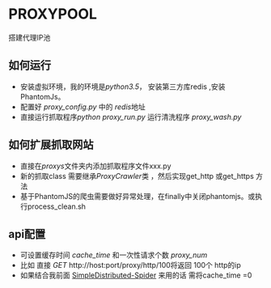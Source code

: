# PROXYPOOL
搭建代理IP池

## 如何运行
- 安装虚拟环境，我的环境是*python3.5*， 安装第三方库redis ,安装PhantomJs。
- 配置好 *proxy_config.py* 中的 *redis*地址 
- 直接运行抓取程序*python  proxy_run.py* 运行清洗程序 *proxy_wash.py*

## 如何扩展抓取网站
- 直接在*proxys*文件夹内添加抓取程序文件xxx.py
- 新的抓取class 需要继承*ProxyCrawler*类 ，然后实现get_http 或get_https 方法 
- 基于PhantomJS的爬虫需要做好异常处理，在finally中关闭phantomjs。或执行process_clean.sh

## api配置
-  可设置缓存时间 *cache_time*  和一次性请求个数 *proxy_num* 
-  比如 直接 *GET* http://host:port/proxy/http/100将返回 100个 http的ip
-  如果结合我前面 [SimpleDistributed-Spider](https://github.com/summerlove66/SimpleDistributed-Spider) 来用的话
需将cache_time =0 


